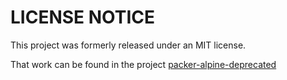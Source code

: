 # LICENSE NOTICE

This project was formerly released under an MIT license.

That work can be found in the project [packer-alpine-deprecated](https://github.com/bobfraser1/packer-alpine-deprecated)
